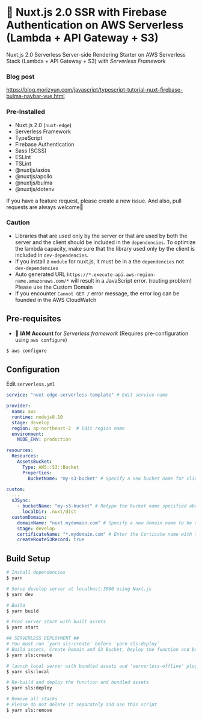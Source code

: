 # 🚀 Nuxt.js 2.0 SSR with Firebase Authentication on AWS Serverless (Lambda + API Gateway + S3)

Nuxt.js 2.0 Serverless Server-side Rendering Starter on AWS Serverless Stack (Lambda + API Gateway + S3) with _Serverless Framework_

### Blog post

https://blog.morizyun.com/javascript/typescript-tutorial-nuxt-firebase-bulma-navbar-vue.html

### Pre-Installed

- Nuxt.js 2.0 (`nuxt-edge`)
- Serverless Framework
- TypeScript
- Firebase Authentication
- Sass (SCSS)
- ESLint
- TSLint
- @nuxtjs/axios
- @nuxtjs/apollo
- @nuxtjs/bulma
- @nuxtjs/dotenv

If you have a feature request, please create a new issue. And also, pull requests are always welcome🙏

### Caution

- Libraries that are used only by the server or that are used by both the server and the client should be included in the `dependencies`. To optimize the lambda capacity, make sure that the library used only by the client is included in `dev-dependencies`.
- If you install a `module` for nuxt.js, it must be in a the `dependencies` not `dev-dependencies`
- Auto generated URL `https://*.execute-api.aws-region-name.amazonaws.com/*` will result in a JavaScript error. (routing problem) Please use the Custom Domain
- If you encounter `Cannot GET /` error message, the error log can be founded in the AWS CloudWatch

## Pre-requisites

- 🔑 **IAM Account** for _Serverless framework_ (Requires pre-configuration using `aws configure`)

```bash
$ aws configure
```

## Configuration

Edit `serverless.yml`

```yaml
service: "nuxt-edge-serverless-template" # Edit service name

provider:
  name: aws
  runtime: nodejs8.10
  stage: develop
  region: ap-northeast-2  # Edit region name
  environment:
    NODE_ENV: production

resources:
  Resources:
    AssetsBucket:
      Type: AWS::S3::Bucket
      Properties:
        BucketName: "my-s3-bucket" # Specify a new bucket name for client assets

custom:
  ...
  s3Sync:
    - bucketName: "my-s3-bucket" # Retype the bucket name specified above
      localDir: .nuxt/dist
  customDomain:
    domainName: "nuxt.mydomain.com" # Specify a new domain name to be created
    stage: develop
    certificateName: "*.mydomain.com" # Enter the Certicate name with that domain
    createRoute53Record: true
```

## Build Setup

```bash
# Install dependencies
$ yarn

# Serve develop server at localhost:3000 using Nuxt.js
$ yarn dev

# Build
$ yarn build

# Prod server start with built assets
$ yarn start

## SERVERLESS DEPLOYMENT ##
# You must run `yarn sls:create` before `yarn sls:deploy`
# Build assets, Create Domain and S3 Bucket, Deploy the function and bundled assets
$ yarn sls:create

# launch local server with bundled assets and 'serverless-offline' plugin
$ yarn sls:local

# Re-build and deploy the function and bundled assets
$ yarn sls:deploy

# Remove all stacks
# Please do not delete it separately and use this script
$ yarn sls:remove
```
